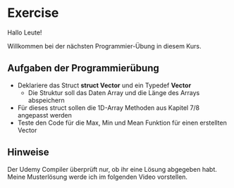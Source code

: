 # Exercise

Hallo Leute!

Willkommen bei der nächsten Programmier-Übung in diesem Kurs.

## Aufgaben der Programmierübung

- Deklariere das Struct **struct Vector** und ein Typedef **Vector**
  - Die Struktur soll das Daten Array und die Länge des Arrays abspeichern
- Für dieses struct sollen die 1D-Array Methoden aus Kapitel 7/8 angepasst werden
- Teste den Code für die Max, Min und Mean Funktion für einen erstellten Vector

## Hinweise

Der Udemy Compiler überprüft nur, ob ihr eine Lösung abgegeben habt.  
Meine Musterlösung werde ich im folgenden Video vorstellen.
